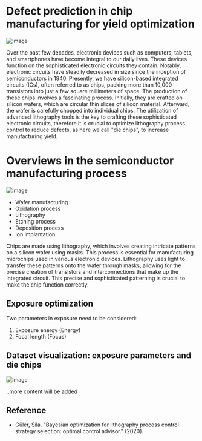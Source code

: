 # Defect prediction in chip manufacturing for yield optimization

![image](https://github.com/PanithanS/Defect-Prediction-in-Semiconductor-Lithography/assets/83627892/8ad89b43-b14d-46a4-8682-52d5ddad2908)

Over the past few decades, electronic devices such as computers, tablets, and smartphones have become integral to our daily lives. These devices function on the sophisticated electronic circuits they contain. Notably, electronic circuits have steadily decreased in size since the inception of semiconductors in 1940. Presently, we have silicon-based integrated circuits (ICs), often referred to as chips, packing more than 10,000 transistors into just a few square millimeters of space. The production of these chips involves a fascinating process. Initially, they are crafted on silicon wafers, which are circular thin slices of silicon material. Afterward, the wafer is carefully chopped into individual chips. The utilization of advanced lithography tools is the key to crafting these sophisticated electronic circuits, therefore it is crucial to optimize lithography process control to reduce defects, as here we call "die chips", to increase manufacturing yield.

# Overviews in the semiconductor manufacturing process

![image](https://github.com/PanithanS/Defect-Prediction-in-Semiconductor-Lithography/assets/83627892/2cd32c31-cbe4-467e-b74b-80cc5b0230e0)

- Wafer manufacturing
- Oxidation process
- Lithography
- Etching process
- Deposition process
- Ion implantation

Chips are made using lithography, which involves creating intricate patterns on a silicon wafer using masks. This process is essential for manufacturing microchips used in various electronic devices. Lithography uses light to transfer these patterns onto the wafer through masks, allowing for the precise creation of transistors and interconnections that make up the integrated circuit. This precise and sophisticated patterning is crucial to make the chip function correctly.

## Exposure optimization
Two parameters in exposure need to be considered:
1. Exposure energy (Energy)
2. Focal length (Focus)

## Dataset visualization: exposure parameters and die chips
![image](https://github.com/PanithanS/Defect-Prediction-in-Semiconductor-Lithography/assets/83627892/2d617e5e-40fe-4fd5-9532-a37f8c729c44)

..more content will be added


## Reference
- Güler, Sila. "Bayesian optimization for lithography process control strategy selection: optimal control advisor." (2020).
